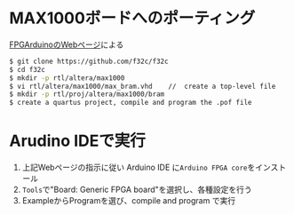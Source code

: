 # MAX1000ボードへのポーティング

[FPGArduinoのWebページ](http://www.nxlab.fer.hr/fpgarduino/)による

```bash
$ git clone https://github.com/f32c/f32c
$ cd f32c
$ mkdir -p rtl/altera/max1000
$ vi rtl/altera/max1000/max_bram.vhd    //  create a top-level file
$ mkdir -p rtl/proj/altera/max1000/bram
$ create a quartus project, compile and program the .pof file
```

# Arudino IDEで実行

1. 上記Webページの指示に従い Arduino IDE に`Arduino FPGA core`をインストール
2. `Tools`で"Board: Generic FPGA board"を選択し、各種設定を行う
3. ExampleからProgramを選び、compile and program で実行
